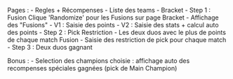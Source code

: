 Pages :
    - Regles + Récompenses
    - Liste des teams
    - Bracket
        - Step 1 : Fusion
            Clique 'Randomize' pour les Fusions sur page Bracket
            - Affichage des "Fusions"
                - V1 : Saisie des points
                - V2 : Saisie des stats + calcul auto des points
        - Step 2 : Pick Restriction
            - Les deux duos avec le plus de points de chaque match Fusion
            - Saisie des restriction de pick pour chaque match
        - Step 3 : Deux duos gagnant

Bonus :
    - Selection des champions choisie : affichage auto des recompenses spéciales gagnées (pick de Main Champion)
